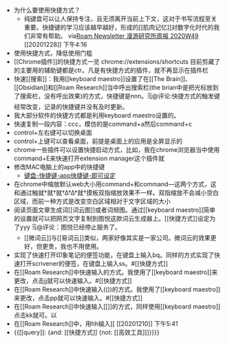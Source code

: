 - 为什么要使用快捷方式？
    - 纯键盘可以让人保持专注，且无须离开当前上下文，这对于书写流程至关重要。快捷键的学习应该越早越好，形成的[[肌肉记忆]]对数字化时代的我们非常有帮助。
via[Roam Newsletter 漫游研究所周报 2020W49](https://mp.weixin.qq.com/s/ASjVc3rPC0aWKNPmjPandw)
[[20201228]] 下午4:16
- 使用快捷方式，降低使用门槛
- [[Chrome插件]]的快捷方式一览 chrome://extensions/shortcuts 目前剪藏了的主要用的辅助键都是ctr。凡是有快捷方式的插件，就不再显示在插件栏
- 快速[[搜索]]：我用[[keyboard maestro]]设置了在[[The Brain]]、[[Obsidian]]和[[Roam Research]]当中呼出搜索栏(the brian中是把光标放到了搜索栏，没有呼出效果)的方式，快捷键是nnn。🗒@评论:快捷方式的触发键经常改变，记录的快捷键并没有及时更新。
- 我大部分软件的快捷方式都是利用keyboard maestro设置的。
- 快速复制一段内容：ccc，模仿的是command+a然后command+c
- control+左右键可以切换桌面
- control+上键可以查看桌面，前提是桌面上的应用是全屏显示的
- chrome一些插件可以设置快捷启动方式，比如，我在chrome浏览器当中使用command+E来快速打开extension manager这个插件就
- 修改MAC电脑上的app中的快捷键
    - [键盘-快捷键-app快捷键-即可设定](http://wxhdp.xuexihaike.com/2020-10-11-060611.png)
- 在chrome中缩放默认web大小用command+和command—这两个方式，这和通过触就†就†就†∆†∆†就†摸板双指缩放效果不一样。双指缩放不会减小空白区域，而前一种方式是改变空白区域相对于文字区域的大小
- 阅读页面文章生成词[[词云图]]或者词频图。通过[[keyboard maestro]]简单的设置就可以把网页文字复制到图悦这款词云生成器上。[[快捷方式]]设定为了yyy  🗒@评论：图悦已经停止服务了。
    - [[微词云]]与[[易词云]]类似，两家好像其实是一家公司。微词云的效果更好，但更贵，我也不用使用。
- 实现了快速打开印象笔记的便签功能，在键盘上输入bq。同样的方式实现了快速打开scrivener的便签，在键盘上输入ss。#[[快捷方式]]
- 在[[Roam Research]]中快速输入的方式。我使用了[[keyboard maestro]]来更改，点击jj就可以快速输入。#[[快捷方式]]
- 在[[Roam Research]]中快速输入(())的方式。我使用了[[keyboard maestro]]来更改，点击pp就可以快速输入。#[[快捷方式]]
- 在[[Roam Research]]中快速输入[[]]的方式，同样使用[[keyboard maestro]]点击kk就可。以
- 在[[Roam Research]]中，用hh输入[[
[[20201210]] 下午5:41
- {{[[query]]: {and: [[快捷方式]] {not: [[高效工具]]]}}}}
